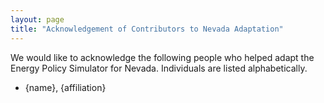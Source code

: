 ```yaml
---
layout: page
title: "Acknowledgement of Contributors to Nevada Adaptation"
---
```


We would like to acknowledge the following people who helped adapt the Energy Policy Simulator for Nevada.  Individuals are listed alphabetically.

* {name}, {affiliation}
